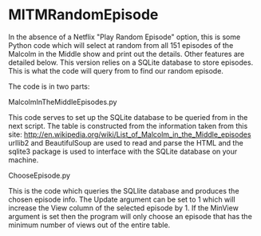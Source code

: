 MITMRandomEpisode
=================

In the absence of a Netflix "Play Random Episode" option, this is some Python code which will select at random from all 151 episodes of the Malcolm in the Middle show and print out the details. Other features are detailed below.  This version relies on a SQLite database to store episodes.  This is what the code will query from to find our random episode.

The code is in two parts:

MalcolmInTheMiddleEpisodes.py

This code serves to set up the SQLite database to be queried from in the next script.  The table is constructed from the information taken from this site: http://en.wikipedia.org/wiki/List_of_Malcolm_in_the_Middle_episodes
urllib2 and BeautifulSoup are used to read and parse the HTML and the sqlite3 package is used to interface with the SQLite database on your machine.


ChooseEpisode.py

This is the code which queries the SQLlite database and produces the chosen episode info.  The Update argument can be set to 1 which will increase the View column of the selected episode by 1.  If the MinView argument is set then the program will only choose an episode that has the minimum number of views out of the entire table.
